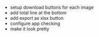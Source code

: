 - setup download buttons for each image
- add total line at the bottom
- add export as xlsx button
- configure app checking
- make it look pretty
